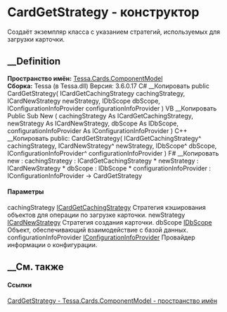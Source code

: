 # CardGetStrategy - конструктор
Создаёт экземпляр класса с указанием стратегий, используемых для загрузки
карточки.
## __Definition
 **Пространство имён:**
[Tessa.Cards.ComponentModel](N_Tessa_Cards_ComponentModel.htm)  
 **Сборка:** Tessa (в Tessa.dll) Версия: 3.6.0.17
C# __Копировать
     public CardGetStrategy(
    	ICardGetCachingStrategy cachingStrategy,
    	ICardNewStrategy newStrategy,
    	IDbScope dbScope,
    	IConfigurationInfoProvider configurationInfoProvider
    )
VB __Копировать
     Public Sub New ( 
    	cachingStrategy As ICardGetCachingStrategy,
    	newStrategy As ICardNewStrategy,
    	dbScope As IDbScope,
    	configurationInfoProvider As IConfigurationInfoProvider
    )
C++ __Копировать
     public:
    CardGetStrategy(
    	ICardGetCachingStrategy^ cachingStrategy, 
    	ICardNewStrategy^ newStrategy, 
    	IDbScope^ dbScope, 
    	IConfigurationInfoProvider^ configurationInfoProvider
    )
F# __Копировать
     new : 
            cachingStrategy : ICardGetCachingStrategy * 
            newStrategy : ICardNewStrategy * 
            dbScope : IDbScope * 
            configurationInfoProvider : IConfigurationInfoProvider -> CardGetStrategy
#### Параметры
cachingStrategy
[ICardGetCachingStrategy](T_Tessa_Cards_ComponentModel_ICardGetCachingStrategy.htm)
    Стратегия кэширования объектов для операции по загрузке карточки.
newStrategy
[ICardNewStrategy](T_Tessa_Cards_ComponentModel_ICardNewStrategy.htm)
    Стратегия создания карточки.
dbScope [IDbScope](T_Tessa_Platform_Data_IDbScope.htm)
    Объект, обеспечивающий взаимодействие с базой данных.
configurationInfoProvider
[IConfigurationInfoProvider](T_Tessa_Platform_Runtime_IConfigurationInfoProvider.htm)
    Провайдер информации о конфигурации.
##  __См. также
#### Ссылки
[CardGetStrategy - ](T_Tessa_Cards_ComponentModel_CardGetStrategy.htm)
[Tessa.Cards.ComponentModel - пространство
имён](N_Tessa_Cards_ComponentModel.htm)
